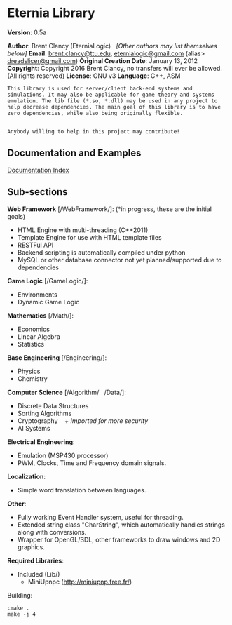 # Eternia Library #

**Version**: 0.5a

**Author**: Brent Clancy (EterniaLogic) &nbsp;&nbsp;*[Other authors may list themselves below]*
**Email**: brent.clancy@ttu.edu, eternialogic@gmail.com (alias> dreadslicer@gmail.com)
**Original Creation Date**: January 13, 2012
**Copyright**: Copyright 2016 Brent Clancy, no transfers will ever be allowed. (All rights reserved)
**License**: GNU v3
**Language**: C++, ASM

	This library is used for server/client back-end systems and simulations. It may also be applicable for game theory and systems emulation. The lib file (*.so, *.dll) may be used in any project to help decrease dependencies. The main goal of this library is to have zero dependencies, while also being originally flexible.


	Anybody willing to help in this project may contribute!

Documentation and Examples
--------------------------
[Documentation Index](https://github.com/EterniaLogic/EterniaLibrary/blob/master/doc/index.md "Documentation Index")

Sub-sections
------------

**Web Framework** [/WebFramework/]: (*in progress, these are the initial goals)

- HTML Engine with multi-threading (C++2011)
- Template Engine for use with HTML template files
- RESTFul API
- Backend scripting is automatically compiled under python
- MySQL or other database connector not yet planned/supported due to dependencies

**Game Logic** [/GameLogic/]:
 
 - Environments
 - Dynamic Game Logic

**Mathematics** [/Math/]:

  - Economics
  - Linear Algebra
  - Statistics

**Base Engineering** [/Engineering/]:

- Physics
- Chemistry

**Computer Science** [/Algorithm/&nbsp;&nbsp;&nbsp;/Data/]:

   - Discrete Data Structures
   - Sorting Algorithms
   - Cryptography&nbsp;&nbsp;&nbsp;&nbsp;*+ Imported for more security*
   - AI Systems

**Electrical Engineering**:

   - Emulation (MSP430 processor)
   - PWM, Clocks, Time and Frequency domain signals.

**Localization**:

   - Simple word translation between languages.

**Other**:

   - Fully working Event Handler system, useful for threading.
   - Extended string class "CharString", which automatically handles strings along with conversions.
   - Wrapper for OpenGL/SDL, other frameworks to draw windows and 2D graphics.

**Required Libraries**: 

- Included (Lib/)
	- MiniUpnpc (http://miniupnp.free.fr/)

Building:

    cmake .
    make -j 4